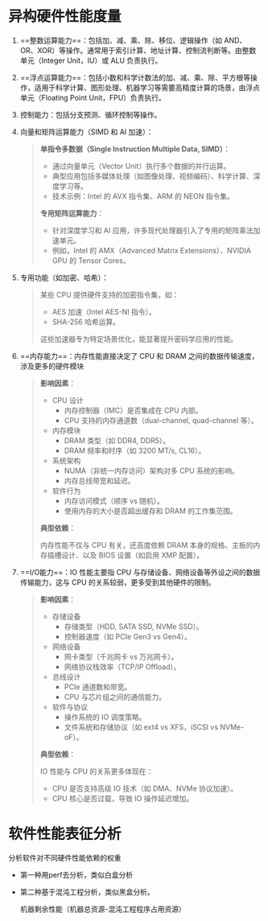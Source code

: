 # 异构硬件性能度量

1. ==整数运算能力==：包括加、减、乘、除、移位、逻辑操作（如 AND、OR、XOR）等操作。通常用于索引计算、地址计算、控制流判断等。由整数单元（Integer Unit，IU）或 ALU 负责执行。

2. ==浮点运算能力==：包括小数和科学计数法的加、减、乘、除、平方根等操作，适用于科学计算、图形处理、机器学习等需要高精度计算的场景，由浮点单元（Floating Point Unit，FPU）负责执行。

3. 控制能力：包括分支预测、循环控制等操作。

4. 向量和矩阵运算能力（SIMD 和 AI 加速）：

   > **单指令多数据（Single Instruction Multiple Data, SIMD）**：
   >
   > - 通过向量单元（Vector Unit）执行多个数据的并行运算。
   > - 典型应用包括多媒体处理（如图像处理、视频编码）、科学计算、深度学习等。
   > - 技术示例：Intel 的 AVX 指令集、ARM 的 NEON 指令集。
   >
   > **专用矩阵运算能力**：
   >
   > - 针对深度学习和 AI 应用，许多现代处理器引入了专用的矩阵乘法加速单元。
   > - 例如，Intel 的 AMX（Advanced Matrix Extensions）、NVIDIA GPU 的 Tensor Cores。

5. 专用功能（如加密、哈希）：

   > 某些 CPU 提供硬件支持的加密指令集，如：
   >
   > - AES 加速（Intel AES-NI 指令）。
   > - SHA-256 哈希运算。
   >
   > 这些加速器专为特定场景优化，能显著提升密码学应用的性能。

6. ==内存能力==：内存性能直接决定了 CPU 和 DRAM 之间的数据传输速度，涉及更多的硬件模块

   > **影响因素**：
   >
   > - CPU 设计
   >   - 内存控制器（IMC）是否集成在 CPU 内部。
   >   - CPU 支持的内存通道数（dual-channel, quad-channel 等）。
   > - 内存模块
   >   - DRAM 类型（如 DDR4, DDR5）。
   >   - DRAM 频率和时序（如 3200 MT/s, CL16）。
   > - 系统架构
   >   - NUMA（非统一内存访问）架构对多 CPU 系统的影响。
   >   - 内存总线带宽和延迟。
   > - 软件行为
   >   - 内存访问模式（顺序 vs 随机）。
   >   - 使用内存的大小是否超出缓存和 DRAM 的工作集范围。
   >
   > **典型依赖**：
   >
   > 内存性能不仅与 CPU 有关，还高度依赖 DRAM 本身的规格、主板的内存插槽设计、以及 BIOS 设置（如启用 XMP 配置）。

7. ==I/O能力==：IO 性能主要指 CPU 与存储设备、网络设备等外设之间的数据传输能力，这与 CPU 的关系较弱，更多受到其他硬件的限制。

   > **影响因素**：
   >
   > - 存储设备
   >   - 存储类型（HDD, SATA SSD, NVMe SSD）。
   >   - 控制器速度（如 PCIe Gen3 vs Gen4）。
   > - 网络设备
   >   - 网卡类型（千兆网卡 vs 万兆网卡）。
   >   - 网络协议栈效率（TCP/IP Offload）。
   > - 总线设计
   >   - PCIe 通道数和带宽。
   >   - CPU 与芯片组之间的通信能力。
   > - 软件与协议
   >   - 操作系统的 IO 调度策略。
   >   - 文件系统和存储协议（如 ext4 vs XFS，iSCSI vs NVMe-oF）。
   >
   > **典型依赖**：
   >
   > IO 性能与 CPU 的关系更多体现在：
   >
   > - CPU 是否支持高级 IO 技术（如 DMA、NVMe 协议加速）。
   > - CPU 核心是否过载，导致 IO 操作延迟增加。

# 软件性能表征分析

分析软件对不同硬件性能依赖的权重

* 第一种用perf去分析，类似白盒分析

* 第二种基于混沌工程分析，类似黑盒分析。

  机器剩余性能（机器总资源-混沌工程程序占用资源）

  
